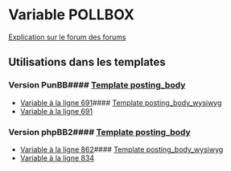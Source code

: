 # Variable POLLBOX
[Explication sur le forum des forums](http://forum.forumactif.com/t294113-listing-des-variables#POLLBOX)
## Utilisations dans les templates
### Version PunBB#### [Template posting_body](punbb/posting_body.md)
* [Variable à la ligne 691](../punbb/posting_body.tpl#L691)#### [Template posting_body_wysiwyg](punbb/posting_body_wysiwyg.md)
* [Variable à la ligne 691](../punbb/posting_body_wysiwyg.tpl#L691)
### Version phpBB2#### [Template posting_body](subsilver/posting_body.md)
* [Variable à la ligne 862](../subsilver/posting_body.tpl#L862)#### [Template posting_body_wysiwyg](subsilver/posting_body_wysiwyg.md)
* [Variable à la ligne 834](../subsilver/posting_body_wysiwyg.tpl#L834)